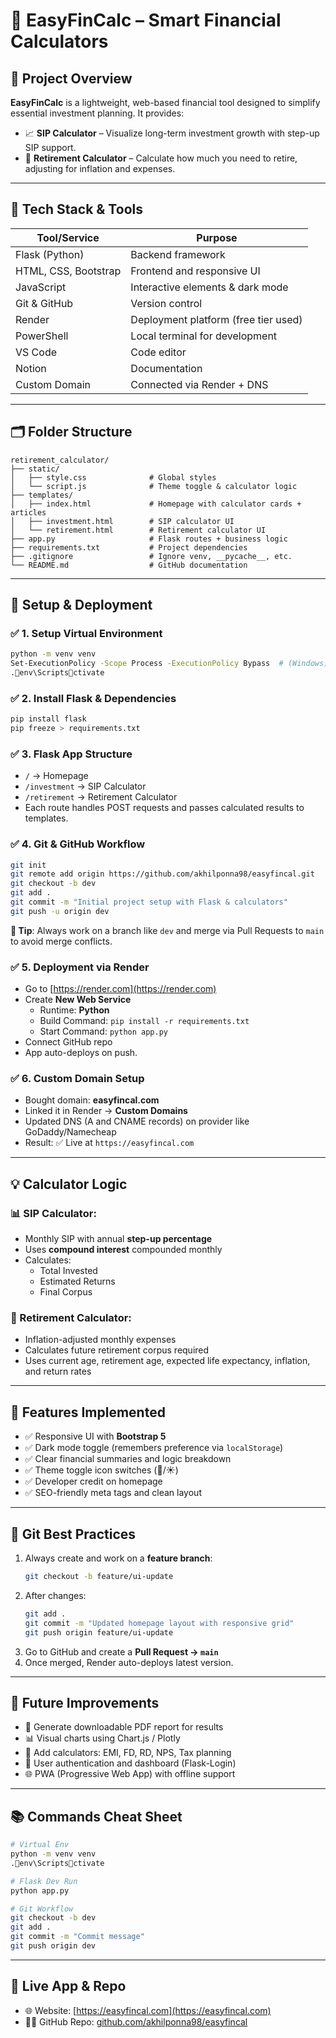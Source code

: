 # 🧮 EasyFinCalc – Smart Financial Calculators

## 📌 Project Overview
**EasyFinCalc** is a lightweight, web-based financial tool designed to simplify essential investment planning. It provides:

- 📈 **SIP Calculator** – Visualize long-term investment growth with step-up SIP support.  
- 👴 **Retirement Calculator** – Calculate how much you need to retire, adjusting for inflation and expenses.

---

## 🧰 Tech Stack & Tools

| Tool/Service            | Purpose                                |
|------------------------|----------------------------------------|
| Flask (Python)         | Backend framework                      |
| HTML, CSS, Bootstrap   | Frontend and responsive UI             |
| JavaScript             | Interactive elements & dark mode       |
| Git & GitHub           | Version control                        |
| Render                 | Deployment platform (free tier used)   |
| PowerShell             | Local terminal for development         |
| VS Code                | Code editor                            |
| Notion                 | Documentation                          |
| Custom Domain          | Connected via Render + DNS             |

---

## 🗂️ Folder Structure

```
retirement_calculator/
├── static/
│   ├── style.css              # Global styles
│   └── script.js              # Theme toggle & calculator logic
├── templates/
│   ├── index.html             # Homepage with calculator cards + articles
│   ├── investment.html        # SIP calculator UI
│   └── retirement.html        # Retirement calculator UI
├── app.py                     # Flask routes + business logic
├── requirements.txt           # Project dependencies
├── .gitignore                 # Ignore venv, __pycache__, etc.
└── README.md                  # GitHub documentation
```

---

## 🚀 Setup & Deployment

### ✅ 1. Setup Virtual Environment

```bash
python -m venv venv
Set-ExecutionPolicy -Scope Process -ExecutionPolicy Bypass  # (Windows)
.env\Scriptsctivate
```

### ✅ 2. Install Flask & Dependencies

```bash
pip install flask
pip freeze > requirements.txt
```

### ✅ 3. Flask App Structure

- `/` → Homepage  
- `/investment` → SIP Calculator  
- `/retirement` → Retirement Calculator  
- Each route handles POST requests and passes calculated results to templates.

### ✅ 4. Git & GitHub Workflow

```bash
git init
git remote add origin https://github.com/akhilponna98/easyfincal.git
git checkout -b dev
git add .
git commit -m "Initial project setup with Flask & calculators"
git push -u origin dev
```

**📌 Tip**: Always work on a branch like `dev` and merge via Pull Requests to `main` to avoid merge conflicts.

### ✅ 5. Deployment via Render

- Go to [https://render.com](https://render.com)
- Create **New Web Service**
  - Runtime: **Python**
  - Build Command: `pip install -r requirements.txt`
  - Start Command: `python app.py`
- Connect GitHub repo  
- App auto-deploys on push.

### ✅ 6. Custom Domain Setup

- Bought domain: **easyfincal.com**
- Linked it in Render → **Custom Domains**
- Updated DNS (A and CNAME records) on provider like GoDaddy/Namecheap
- Result: ✅ Live at `https://easyfincal.com`

---

## 💡 Calculator Logic

### 📊 SIP Calculator:
- Monthly SIP with annual **step-up percentage**
- Uses **compound interest** compounded monthly
- Calculates:
  - Total Invested
  - Estimated Returns
  - Final Corpus

### 👵 Retirement Calculator:
- Inflation-adjusted monthly expenses
- Calculates future retirement corpus required
- Uses current age, retirement age, expected life expectancy, inflation, and return rates

---

## 🎨 Features Implemented

- ✅ Responsive UI with **Bootstrap 5**
- ✅ Dark mode toggle (remembers preference via `localStorage`)
- ✅ Clear financial summaries and logic breakdown
- ✅ Theme toggle icon switches (🌙/☀️)
- ✅ Developer credit on homepage
- ✅ SEO-friendly meta tags and clean layout

---

## 📌 Git Best Practices

1. Always create and work on a **feature branch**:
   ```bash
   git checkout -b feature/ui-update
   ```
2. After changes:
   ```bash
   git add .
   git commit -m "Updated homepage layout with responsive grid"
   git push origin feature/ui-update
   ```
3. Go to GitHub and create a **Pull Request → `main`**
4. Once merged, Render auto-deploys latest version.

---

## 📝 Future Improvements

- 📄 Generate downloadable PDF report for results
- 📊 Visual charts using Chart.js / Plotly
- 🧮 Add calculators: EMI, FD, RD, NPS, Tax planning
- 🔐 User authentication and dashboard (Flask-Login)
- 🌐 PWA (Progressive Web App) with offline support

---

## 📚 Commands Cheat Sheet

```bash
# Virtual Env
python -m venv venv
.env\Scriptsctivate

# Flask Dev Run
python app.py

# Git Workflow
git checkout -b dev
git add .
git commit -m "Commit message"
git push origin dev
```

---

## 🔗 Live App & Repo

- 🌐 Website: [https://easyfincal.com](https://easyfincal.com)
- 🧑‍💻 GitHub Repo: [github.com/akhilponna98/easyfincal](https://github.com/akhilponna98/easyfincal)

